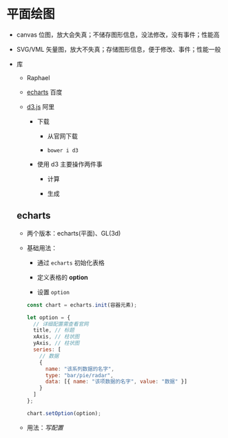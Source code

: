 # 平面绘图

- canvas 位图，放大会失真；不储存图形信息，没法修改，没有事件；性能高

- SVG/VML 矢量图，放大不失真；存储图形信息，便于修改、事件；性能一般

- 库

  - Raphael

  - [echarts](http://echarts.baidu.com/) 百度

  - [d3.js](https://d3js.org/) 阿里

    - 下载

      - 从官网下载

      - `bower i d3`

    - 使用 d3 主要操作两件事

      - 计算

      - 生成

  ## echarts

  - 两个版本：echarts(平面)、GL(3d)

  - 基础用法：

    - 通过 `echarts` 初始化表格

    - 定义表格的 **option**

    - 设置 `option`

    ```javascript
    const chart = echarts.init(容器元素);

    let option = {
      // 详细配置需查看官网
      title, // 标题
      xAxis, // 柱状图
      yAxis, // 柱状图
      series: [
        // 数据
        {
          name: "该系列数据的名字",
          type: "bar/pie/radar",
          data: [{ name: "该项数据的名字", value: "数据" }]
        }
      ]
    };

    chart.setOption(option);
    ```

  - 用法：_写配置_

